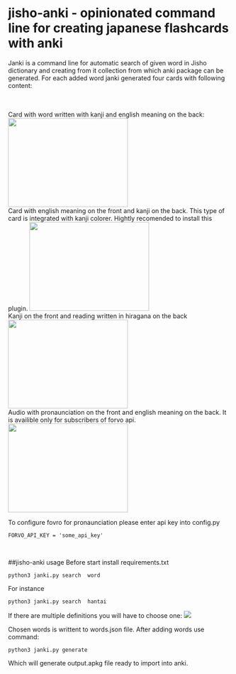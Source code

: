 # jisho-anki - opinionated command line for creating japanese flashcards with anki

Janki is a command line for automatic search of given word in Jisho dictionary and creating 
from it collection from which anki package can be generated. For each added word janki generated
four cards with following content:


<br>
<br>
Card with word written with kanji and english meaning on the back:
<br>
<img src='https://user-images.githubusercontent.com/5136443/53291111-6764b080-37ae-11e9-98a4-8de755b50cb3.PNG' width=270px height=200px>
<br> Card with english meaning on the front and kanji on the back. 
This type of card is integrated with kanji colorer. Hightly recomended to install this plugin.

<img src='https://user-images.githubusercontent.com/5136443/53291112-6764b080-37ae-11e9-9560-a36476ca2f05.PNG' width=270px height=200px>
<br>
Kanji on the front and reading written in hiragana on the back
<img src='https://user-images.githubusercontent.com/5136443/53291148-cb877480-37ae-11e9-8bdb-d86941a4153e.PNG' width=270px height=200px>
<br>
Audio with pronaunciation on the front and english meaning on the back. It is availible only for subscribers of forvo api.
<img src='https://user-images.githubusercontent.com/5136443/53291149-cc200b00-37ae-11e9-8fa9-24e05eea08db.PNG' width=270px height=200px>

To configure fovro for pronaunciation please
enter api key into config.py

```
FORVO_API_KEY = 'some_api_key'
```

<br>

##jisho-anki usage
Before start install requirements.txt


```
python3 janki.py search  word
```
For instance
```
python3 janki.py search  hantai
```

If there are multiple definitions you will have to choose one:
<img src='https://user-images.githubusercontent.com/5136443/53292055-3344bc00-37bd-11e9-90bd-a12ddc8bf63d.png' >

Chosen words is writtent to words.json file. After adding words use command: 
```
python3 janki.py generate
```
Which will generate output.apkg file ready to import into anki.



